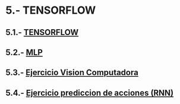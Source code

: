 # 5.- TENSORFLOW

## 5.1.- [TENSORFLOW](https://colab.research.google.com/drive/16DlQQGE0Mcw3U9wSnn4Ung3XnnzEl5XB)

## 5.2.- [MLP](https://colab.research.google.com/drive/10CRbmac70omN-wA2Zmew-ZUPQ0ABEpS6)

## 5.3.- [Ejercicio Vision Computadora](https://colab.research.google.com/drive/10U2wvJ8FLNGoumrsO4vRyRnuITkw04ne)

## 5.4.- [Ejercicio prediccion de acciones (RNN)](https://colab.research.google.com/drive/1Qffkem93Clxr-SlNNlbioRZXOsHgZHtq)
